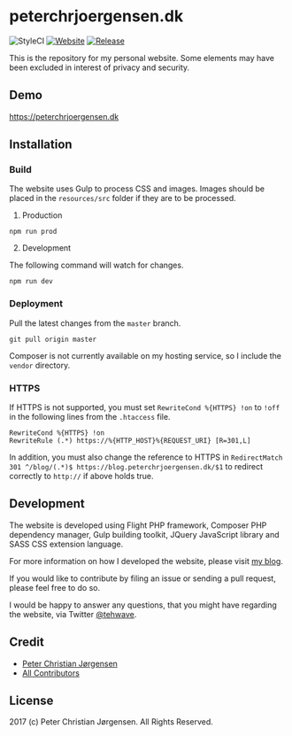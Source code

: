 # peterchrjoergensen.dk

![StyleCI](https://styleci.io/repos/96241363/shield)
[![Website](https://img.shields.io/website-up-down-green-red/https/peterchrjoergensen.dk.svg?label=Website&style=flat-square)](https://peterchrjoergensen.dk/)
[![Release](https://img.shields.io/github/release/tehwave/peterchrjoergensen.dk.svg?style=flat-square)](https://github.com/tehwave/peterchrjoergensen.dk)

This is the repository for my personal website. Some elements may have been excluded in interest of privacy and security.

## Demo

https://peterchrjoergensen.dk

## Installation

### Build

The website uses Gulp to process CSS and images. Images should be placed in the `resources/src` folder if they are to be processed.

1. Production

```
npm run prod
```

2. Development

The following command will watch for changes.

```
npm run dev
```

### Deployment

Pull the latest changes from the `master` branch.

```
git pull origin master
```

Composer is not currently available on my hosting service, so I include the `vendor` directory.

### HTTPS

If HTTPS is not supported, you must set `RewriteCond %{HTTPS} !on` to `!off` in the following lines from the `.htaccess` file.

```
RewriteCond %{HTTPS} !on
RewriteRule (.*) https://%{HTTP_HOST}%{REQUEST_URI} [R=301,L]
```

In addition, you must also change the reference to HTTPS in `RedirectMatch 301 ^/blog/(.*)$ https://blog.peterchrjoergensen.dk/$1` to redirect correctly to `http://` if above holds true.

## Development

The website is developed using Flight PHP framework, Composer PHP dependency manager, Gulp building toolkit, JQuery JavaScript library and SASS CSS extension language.

For more information on how I developed the website, please visit [my blog](https://blog.peterchrjoergensen.dk).

If you would like to contribute by filing an issue or sending a pull request, please feel free to do so.

I would be happy to answer any questions, that you might have regarding the website, via Twitter [@tehwave](https://twitter.com/tehwave).

## Credit

- [Peter Christian Jørgensen](https://github.com/tehwave)
- [All Contributors](../../contributors)

## License

2017 (c) Peter Christian Jørgensen. All Rights Reserved.